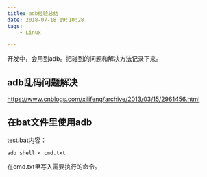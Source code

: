 ```yaml
---
title: adb经验总结
date: 2018-07-18 19:10:28
tags:
	- Linux

---
```




开发中，会用到adb。把碰到的问题和解决方法记录下来。



## adb乱码问题解决

https://www.cnblogs.com/xilifeng/archive/2013/03/15/2961456.html



## 在bat文件里使用adb

test.bat内容：

```
adb shell < cmd.txt
```

在cmd.txt里写入需要执行的命令。